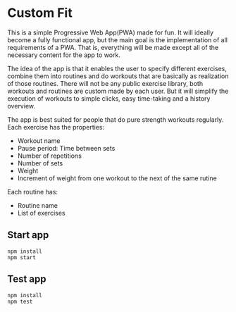 # Custom Fit

This is a simple Progressive Web App(PWA) made for fun. It will ideally become a fully functional app, but the main goal is the implementation of all requirements of a PWA. That is, everything will be made except all of the necessary content for the app to work. 

The idea of the app is that it enables the user to specify different exercises, combine them into routines and do workouts that are basically as realization of those routines. There will not be any public exercise library, both workouts and routines are custom made by each user. But it will simplify the execution of workouts to simple clicks, easy time-taking and a history overview. 

The app is best suited for people that do pure strength workouts regularly. Each exercise has the properties: 
* Workout name
* Pause period: Time between sets
* Number of repetitions
* Number of sets
* Weight
* Increment of weight from one workout to the next of the same rutine

Each routine has: 
* Routine name
* List of exercises

## Start app
```
npm install
npm start
```

## Test app
```
npm install
npm test
```
